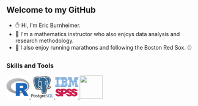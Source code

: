 ## Welcome to my GitHub

- ✋ Hi, I'm Eric Burnheimer.
- 📖 I'm a mathematics instructor who also enjoys data analysis and research methodology.
- 🎽 I also enjoy running marathons and following the Boston Red Sox. ⚾

### Skills and Tools

<a href="https://www.r-project.org" target="_blank" rel="noreferrer"> <img src="https://github.com/devicons/devicon/blob/master/icons/r/r-original.svg" width="60" height="60"/> </a>
<a href="https://www.postgresql.org/" target="_blank" rel="noreferrer"> <img src="https://github.com/devicons/devicon/blob/master/icons/postgresql/postgresql-original-wordmark.svg" width="60" height="60"/> </a>
<a href="https://www.ibm.com/spss" target="_blank" rel="noreferrer"> <img src="https://github.com/devicons/devicon/blob/master/icons/spss/spss-original.svg" width="60" height="60"/> </a> 
<a href="https://www.microsoft.com/en-us/microsoft-365/excel" target="_blank" rel="noreferrer"> <img src="https://upload.wikimedia.org/wikipedia/commons/7/73/Microsoft_Excel_2013-2019_logo.svg" width="60" height="60"/> </a> 




<!--
Here are some ideas to get you started:

- 🔭 I’m currently working on ...
- 🌱 I’m currently learning ...
- 👯 I’m looking to collaborate on ...
- 🤔 I’m looking for help with ...
- 💬 Ask me about ...
- 📫 How to reach me: ...
- 😄 Pronouns: ...
- ⚡ Fun fact: ...
-->
